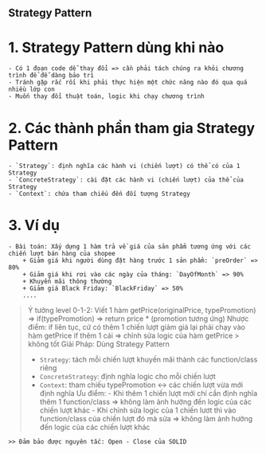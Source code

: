 ## Strategy Pattern

# 1. Strategy Pattern dùng khi nào
    - Có 1 đoạn code dễ thay đổi => cần phải tách chúng ra khỏi chương trình để đễ dàng bảo trì
    - Tránh gặp rắc rối khi phải thực hiện một chức năng nào đó qua quá nhiều lớp con
    - Muốn thay đổi thuật toán, logic khi chạy chương trình

# 2. Các thành phần tham gia Strategy Pattern
    - `Strategy`: định nghĩa các hành vi (chiến lượt) có thể có của 1 Strategy
    - `ConcreteStrategy`: cài đặt các hành vi (chiến lượt) của thể của Strategy
    - `Context`: chứa tham chiếu đến đối tượng Strategy

# 3. Ví dụ
    - Bài toán: Xấy dựng 1 hàm trả về giá của sản phẩm tương ứng với các chiến lượt bán hàng của shopee
        + Giảm giá khi người dùng đặt hàng trước 1 sản phẩm: `preOrder` => 80%
        + Giảm giá khi rơi vào các ngày của tháng: `DayOfMonth` => 90%
        + Khuyến mãi thông thường
        + Giảm giá Black Friday: `BlackFriday` => 50%
        ....

> Ý tưởng level 0-1-2: Viết 1 hàm getPrice(originalPrice, typePromotion) => if(typePromotion) => return price * (promotion tương ứng)
> Nhược điểm: if liên tục, cứ có thêm 1 chiến lượt giảm giá lại phải chạy vào hàm getPrice if thêm 1 cái => chỉnh sửa logic của hàm getPrice > không tốt
> Giải Pháp: Dùng Strategy Pattern
>   - `Strategy`: tách mỗi chiến lượt khuyến mãi thành các function/class riêng
>   - `ConcreteStrategy`: định nghĩa logic cho mỗi chiến lượt
>   - `Context`: tham chiếu typePromotion <-> các chiến lượt vừa mới định nghĩa
> Ưu điểm:
    - Khi thêm 1 chiến lượt mới chỉ cần định nghĩa thêm 1 function/class => không làm ảnh hưởng đến logic của các chiến lượt khác
    - Khi chỉnh sửa logic của 1 chiến lươt thì vào function/class của chiến lượt đó mà sửa => không làm ảnh hưởng đến logic của các chiến lượt khác

    >> Đảm bảo được nguyên tắc: Open - Close của SOLID